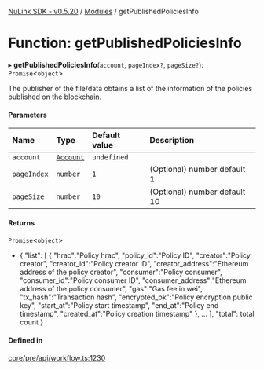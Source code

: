 [NuLink SDK - v0.5.20](../README.md) / [Modules](../modules.md) / getPublishedPoliciesInfo

# Function: getPublishedPoliciesInfo

▸ **getPublishedPoliciesInfo**(`account`, `pageIndex?`, `pageSize?`): `Promise`<`object`\>

The publisher of the file/data obtains a list of the information of the policies published on the blockchain.

#### Parameters

| Name | Type | Default value | Description |
| :------ | :------ | :------ | :------ |
| `account` | [`Account`](../classes/Account.md) | `undefined` |  |
| `pageIndex` | `number` | `1` | (Optional) number default 1 |
| `pageSize` | `number` | `10` | (Optional) number default 10 |

#### Returns

`Promise`<`object`\>

- {
               "list": [
                 {
                   "hrac":"Policy hrac",
                   "policy_id":"Policy ID",
                   "creator":"Policy creator",
                   "creator_id":"Policy creator ID",
                   "creator_address":"Ethereum address of the policy creator",
                   "consumer":"Policy consumer",
                   "consumer_id":"Policy consumer ID",
                   "consumer_address":"Ethereum address of the policy consumer",
                   "gas":"Gas fee in wei",
                   "tx_hash":"Transaction hash",
                   "encrypted_pk":"Policy encryption public key",
                   "start_at":"Policy start timestamp",
                   "end_at":"Policy end timestamp",
                   "created_at":"Policy creation timestamp"
                 },
                 ...
             ],
             "total": total count
           }

#### Defined in

[core/pre/api/workflow.ts:1230](https://github.com/NuLink-network/nulink-sdk/blob/e6138bf/src/core/pre/api/workflow.ts#L1230)
